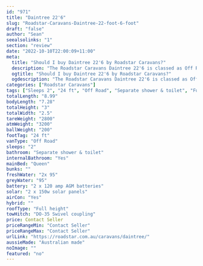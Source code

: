 ```yaml
---
id: "971"
title: "Daintree 22'6"
slug: "Roadstar-Caravans-Daintree-22-foot-6-foot"
draft: "false"
author: "Sean"
seealsolinks: "1"
section: "review"
date: "2022-10-10T22:00:09+11:00"
meta:
  title: "Should I buy Daintree 22'6 by Roadstar Caravans?"
  description: "The Roadstar Caravans Daintree 22'6 is classed as Off Road, and sleeps 2 people. It is Australian made and comes in at 24 ft. It generally has Separate shower & toilet."
  ogtitle: "Should I buy Daintree 22'6 by Roadstar Caravans?"
  ogdescription: "The Roadstar Caravans Daintree 22'6 is classed as Off Road, and sleeps 2 people. It is Australian made and comes in at 24 ft. It generally has Separate shower & toilet."
categories: ["Roadstar Caravans"]
tags: ["Sleeps 2", "24 ft", "Off Road", "Separate shower & toilet", "Full height", "Price Unknown", "Australian made"]
totalLength: "8.99"
bodyLength: "7.28"
totalHeight: "3"
totalWidth: "2.5"
tareWeight: "2800"
atmWeight: "3200"
ballWeight: "200"
footTag: "24 ft"
vanType: "Off Road"
sleeps: "2"
bathroom: "Separate shower & toilet"
internalBathroom: "Yes"
mainBed: "Queen"
bunks: ""
freshWater: "2x 95"
greyWater: "95"
battery: "2 x 120 amp AGM batteries"
solar: "2 x 150w solar panels"
airCon: "Yes"
hybrid: ""
roofType: "Full height"
towHitch: "DO-35 Swivel coupling"
price: Contact Seller
priceRangeMin: "Contact Seller"
priceRangeMax: "Contact Seller"
urlLink: "https://roadstar.com.au/caravans/daintree/"
aussieMade: "Australian made"
noImage: ""
featured: "no"
---
```

